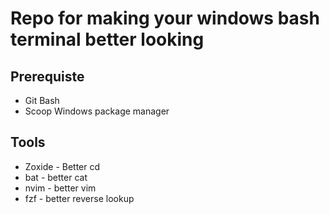 # Repo for making your windows bash terminal better looking

## Prerequiste 

- Git Bash
- Scoop Windows package manager

## Tools

- Zoxide - Better cd
- bat - better cat
- nvim - better vim
- fzf - better reverse lookup
